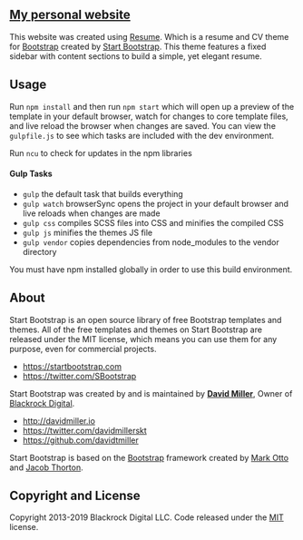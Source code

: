 ## [My personal website](https://federicotartarini.github.io)

This website was created using [Resume](https://startbootstrap.com/template-overviews/resume/). 
Which is a resume and CV theme for [Bootstrap](http://getbootstrap.com/) created by [Start Bootstrap](http://startbootstrap.com/). 
This theme features a fixed sidebar with content sections to build a simple, yet elegant resume.

## Usage

Run `npm install` and then run `npm start` which will open up a preview of the template in your default browser, watch for changes to core template files, and live reload the browser when changes are saved. 
You can view the `gulpfile.js` to see which tasks are included with the dev environment.

Run `ncu` to check for updates in the npm libraries

#### Gulp Tasks

- `gulp` the default task that builds everything
- `gulp watch` browserSync opens the project in your default browser and live reloads when changes are made
- `gulp css` compiles SCSS files into CSS and minifies the compiled CSS
- `gulp js` minifies the themes JS file
- `gulp vendor` copies dependencies from node_modules to the vendor directory

You must have npm installed globally in order to use this build environment.

## About

Start Bootstrap is an open source library of free Bootstrap templates and themes. 
All of the free templates and themes on Start Bootstrap are released under the MIT license, which means you can use them for any purpose, even for commercial projects.

* https://startbootstrap.com
* https://twitter.com/SBootstrap

Start Bootstrap was created by and is maintained by **[David Miller](http://davidmiller.io/)**, Owner of [Blackrock Digital](http://blackrockdigital.io/).

* http://davidmiller.io
* https://twitter.com/davidmillerskt
* https://github.com/davidtmiller

Start Bootstrap is based on the [Bootstrap](http://getbootstrap.com/) framework created by [Mark Otto](https://twitter.com/mdo) and [Jacob Thorton](https://twitter.com/fat).

## Copyright and License

Copyright 2013-2019 Blackrock Digital LLC. 
Code released under the [MIT](https://github.com/BlackrockDigital/startbootstrap-resume/blob/gh-pages/LICENSE) license.
